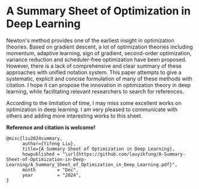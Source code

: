 # A Summary Sheet of Optimization in Deep Learning

Newton's method provides one of the earliest insight in optimization theories. Based on gradient descent, a lot of optimization theories including momentum, adaptive learning, sign of gradient, second-order optimization, variance reduction and scheduler-free optimization have been proposed. However, there is a lack of comprehensive and clear summary of these approaches with unified notation system. This paper attempts to give a systematic, explicit and concise formulation of many of these methods with citation. I hope it can propose the innovation in optimization theory in deep learning, while facilitating relevant researchers to search for references.

According to the limitation of time, I may miss some excellent works on optimization in deep learning. I am very pleased to communicate with others and adding more interesting works to this sheet.

**Reference and citation is welcome!**

```
@misc{liu2024summary,
      author={Yifeng Liu},
      title={A Summary Sheet of Optimization in Deep Learning},
      howpublished = "\url{https://github.com/lauyikfung/A-Summary-Sheet-of-Optimization-in-Deep-Learning/A_Summary_Sheet_of_Optimization_in_Deep_Learning.pdf}",
      month        = "Dec",
      year         = "2024",
}
```

